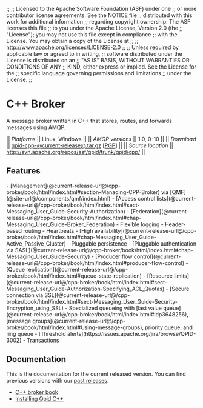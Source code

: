 ;;
;; Licensed to the Apache Software Foundation (ASF) under one
;; or more contributor license agreements.  See the NOTICE file
;; distributed with this work for additional information
;; regarding copyright ownership.  The ASF licenses this file
;; to you under the Apache License, Version 2.0 (the
;; "License"); you may not use this file except in compliance
;; with the License.  You may obtain a copy of the License at
;; 
;;   http://www.apache.org/licenses/LICENSE-2.0
;; 
;; Unless required by applicable law or agreed to in writing,
;; software distributed under the License is distributed on an
;; "AS IS" BASIS, WITHOUT WARRANTIES OR CONDITIONS OF ANY
;; KIND, either express or implied.  See the License for the
;; specific language governing permissions and limitations
;; under the License.
;;

# C++ Broker

A message broker written in C++ that stores, routes, and forwards
messages using AMQP.

  || *Platforms* || Linux, Windows ||
  || *AMQP versions* || 1.0, 0-10 ||
  || *Download* || [qpid-cpp-@current-release@.tar.gz](http://www.apache.org/dyn/closer.cgi/qpid/@current-release@/qpid-cpp-@current-release@.tar.gz) \[[PGP](http://www.apache.org/dist/qpid/@current-release@/qpid-cpp-@current-release@.tar.gz.asc)] ||
  || *Source location* ||  <http://svn.apache.org/repos/asf/qpid/trunk/qpid/cpp/> ||

## Features

<div class="two-column" markdown="1">
 - [Management](@current-release-url@/cpp-broker/book/html/index.html#section-Managing-CPP-Broker) via [QMF](@site-url@/components/qmf/index.html)
 - [Access control lists](@current-release-url@/cpp-broker/book/html/index.html#sect-Messaging_User_Guide-Security-Authorization)
 - [Federation](@current-release-url@/cpp-broker/book/html/index.html#chap-Messaging_User_Guide-Broker_Federation)
 - Flexible logging
 - Header-based routing
 - Heartbeats
 - [High availability](@current-release-url@/cpp-broker/book/html/index.html#chap-Messaging_User_Guide-Active_Passive_Cluster)
 - Pluggable persistence
 - [Pluggable authentication via SASL](@current-release-url@/cpp-broker/book/html/index.html#chap-Messaging_User_Guide-Security)
 - [Producer flow control](@current-release-url@/cpp-broker/book/html/index.html#producer-flow-control)
 - [Queue replication](@current-release-url@/cpp-broker/book/html/index.html#queue-state-replication)
 - [Resource limits](@current-release-url@/cpp-broker/book/html/index.html#sect-Messaging_User_Guide-Authorization-Specifying_ACL_Quotas)
 - [Secure connection via SSL](@current-release-url@/cpp-broker/book/html/index.html#sect-Messaging_User_Guide-Security-Encryption_using_SSL)
 - Specialized queueing with [last value queue](@current-release-url@/cpp-broker/book/html/index.html#idp3648256), [message groups](@current-release-url@/cpp-broker/book/html/index.html#Using-message-groups), priority queue, and ring queue
 - [Threshold alerts](https://issues.apache.org/jira/browse/QPID-3002)
 - Transactions
</div>

## Documentation

This is the documentation for the current released version.  You can
find previous versions with our
[past releases](@site-url@/releases/index.html#past-releases).

 - [C++ broker book](@current-release-url@/cpp-broker/book/html/index.html)
 - [Installing Qpid C++](http://svn.apache.org/repos/asf/qpid/tags/@current-release@/qpid/cpp/INSTALL)
